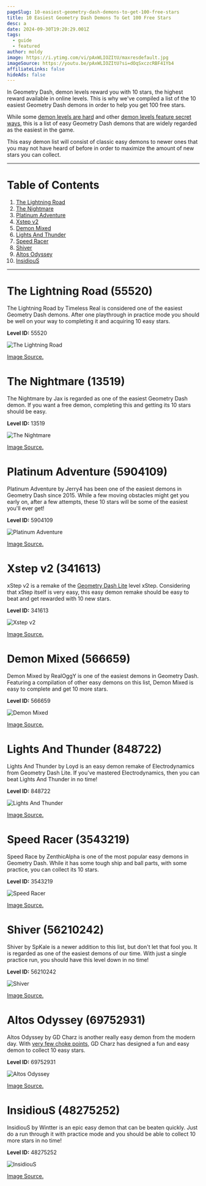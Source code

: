 ```yaml
---
pageSlug: 10-easiest-geometry-dash-demons-to-get-100-free-stars
title: 10 Easiest Geometry Dash Demons To Get 100 Free Stars
desc: a
date: 2024-09-30T19:20:29.001Z
tags:
  - guide
  - featured
author: moldy
image: https://i.ytimg.com/vi/pAxWLIOZItU/maxresdefault.jpg
imageSource: https://youtu.be/pAxWLIOZItU?si=dOqSxczcRBF41Yb4
affiliateLinks: false
hideAds: false
---
```

In Geometry Dash, demon levels reward you with 10 stars, the highest reward available in online levels. This is why we've compiled a list of the 10 easiest Geometry Dash demons in order to help you get 100 free stars.

While some [demon levels are hard](/posts/geometry-dash-demon-list-where-to-find-the-hardest-demons/) and other [demon levels feature secret ways](/posts/geometry-dash-5-secret-way-free-demons/), this is a list of easy Geometry Dash demons that are widely regarded as the easiest in the game.

This easy demon list will consist of classic easy demons to newer ones that you may not have heard of before in order to maximize the amount of new stars you can collect.

---

# Table of Contents

1. [The Lightning Road]()
2. [The Nightmare]()
3. [Platinum Adventure]()
4. [Xstep v2]()
5. [Demon Mixed]()
6. [Lights And Thunder]()
7. [Speed Racer]()
8. [Shiver]()
9. [Altos Odyssey]()
10. [InsidiouS]()

---

# The Lightning Road (55520)

The Lightning Road by Timeless Real is considered one of the easiest Geometry Dash demons. After one playthrough in practice mode you should be well on your way to completing it and acquiring 10 easy stars.

**Level ID:** 55520

![The Lightning Road](https://i.ytimg.com/vi/smwunc7UiHk/maxresdefault.jpg)

[Image Source.](https://youtu.be/smwunc7UiHk?si=nhVZDmy_UmqNQ0tF)

# The Nightmare (13519)

The Nightmare by Jax is regarded as one of the easiest Geometry Dash demon. If you want a free demon, completing this and getting its 10 stars should be easy.

**Level ID:** 13519

![The Nightmare](https://pm1.aminoapps.com/7170/9fb602da968f8c6f6a23494e4ae06850f0291ce6r1-1920-1080v2_hq.jpg)

[Image Source.](https://aminoapps.com/c/geometry-dash/page/blog/the-nightmare-review-parody/ZD27_EXCBuQLD52K4qplKbm1XkW56ZPQXv)

# Platinum Adventure (5904109)

Platinum Adventure by Jerry4 has been one of the easiest demons in Geometry Dash since 2015. While a few moving obstacles might get you early on, after a few attempts, these 10 stars will be some of the easiest you'll ever get!

**Level ID:** 5904109

![Platinum Adventure](https://i.ytimg.com/vi/DWGGjNnU5CA/maxresdefault.jpg)

[Image Source.](https://youtu.be/DWGGjNnU5CA?si=FR-26_Gj04sCZ9-k)

# Xstep v2 (341613)

xStep v2 is a remake of the [Geometry Dash Lite](/posts/how-to-play-geometry-dash-lite-meltdown-world-subzero-for-free/) level xStep. Considering that xStep itself is very easy, this easy demon remake should be easy to beat and get rewarded with 10 new stars.

**Level ID:** 341613

![Xstep v2](https://i.ytimg.com/vi/FJ_YIYtu_ZI/maxresdefault.jpg)

[Image Source.](https://youtu.be/FJ_YIYtu_ZI?si=qg_xrhJ_kEpeMik8)

# Demon Mixed (566659)

Demon Mixed by RealOggY is one of the easiest demons in Geometry Dash. Featuring a compilation of other easy demons on this list, Demon Mixed is easy to complete and get 10 more stars.

**Level ID:** 566659

![Demon Mixed](https://i.ytimg.com/vi/EcdsFejldXQ/maxresdefault.jpg)

[Image Source.](https://youtu.be/EcdsFejldXQ?si=Lwn28i1hACLAVOsP)

# Lights And Thunder (848722)

Lights And Thunder by Loyd is an easy demon remake of Electrodynamics from Geometry Dash Lite. If you've mastered Electrodynamics, then you can beat Lights And Thunder in no time!

**Level ID:** 848722

![Lights And Thunder](https://i.imgur.com/6kN6zou.jpeg)

[Image Source.](https://imgur.com/a/lights-thunder-geometry-dash-level-3sc5HYN)

# Speed Racer (3543219)

Speed Race by ZenthicAlpha is one of the most popular easy demons in Geometry Dash. While it has some tough ship and ball parts, with some practice, you can collect its 10 stars.

**Level ID:** 3543219

![Speed Racer](https://external-preview.redd.it/speed-racer-100-on-mobile-speed-changes-make-me-cry-v0-bHdhY2JmZWVjbTliMb_tP70ng4JFtyg5PCO86srjxm_dd21_vIgNwANJbuvk.png?format=pjpg&auto=webp&s=a85ff28e6c9bf14f2671d207a3692140b025d9cc)

[Image Source.](https://www.reddit.com/r/geometrydash/comments/14ozmn4/speed_racer_100_on_mobile_speed_changes_make_me/)

# Shiver (56210242)

Shiver by SpKale is a newer addition to this list, but don't let that fool you. It is regarded as one of the easiest demons of our time. With just a single practice run, you should have this level down in no time!

**Level ID:** 56210242

![Shiver](https://external-preview.redd.it/shiver-by-spkale-100-and-idk-why-this-was-rated-as-a-demon-v0-aG12NHBqejk2bDdiMVW_F3Vrv9TBR6SVCq46z41Ct1qb3DoXG97y49YMPw9W.png?format=pjpg&auto=webp&s=41bd269362bc73c635a6827f0541d9ee42137838)

[Image Source.](https://www.reddit.com/r/geometrydash/comments/14g694u/shiver_by_spkale_100_and_idk_why_this_was_rated/)

# Altos Odyssey (69752931)

Altos Odyssey by GD Charz is another really easy demon from the modern day. With [very few choke points](/posts/5-free-demons/), GD Charz has designed a fun and easy demon to collect 10 easy stars.

**Level ID:** 69752931

![Altos Odyssey](https://i.imgur.com/5yQISWh.jpeg)

[Image Source.](https://imgur.com/5yQISWh)

# InsidiouS (48275252)

InsidiouS by Wintter is an epic easy demon that can be beaten quickly. Just do a run through it with practice mode and you should be able to collect 10 more stars in no time!

**Level ID:** 48275252

![InsidiouS](https://i.imgur.com/46sE1k8.jpeg)

[Image Source.](https://imgur.com/46sE1k8)